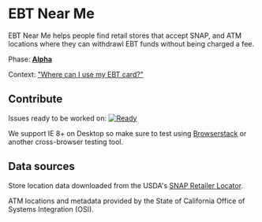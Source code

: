 EBT Near Me
===========

EBT Near Me helps people find retail stores that accept SNAP, and ATM locations where they can withdrawl EBT funds without being charged a fee.

Phase: [**Alpha**](https://www.gov.uk/service-manual/phases)

Context: ["Where can I use my EBT card?"](https://github.com/codeforamerica/health-project-ideas/issues/33)

Contribute
-------------
Issues ready to be worked on: [![Ready](https://badge.waffle.io/codeforamerica/ebt-near-me.svg?label=ready&title=Ready)](http://waffle.io/codeforamerica/ebt-near-me)

We support IE 8+ on Desktop so make sure to test using [Browserstack](http://www.browserstack.com/) or another cross-browser testing tool.

Data sources
-----------------------

Store location data downloaded from the USDA's [SNAP Retailer Locator](http://www.fns.usda.gov/snap/retailerlocator).

ATM locations and metadata provided by the State of California Office of Systems Integration (OSI).
